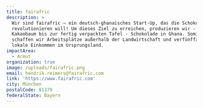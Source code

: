 ```yaml
---
title: fairafric
description: >
  Wir sind fairafric – ein deutsch-ghanaisches Start-Up, das die Schokoladenwelt
  revolutionieren will! Um dieses Ziel zu erreichen, produzieren wir - vom
  Kakaobaum bis zur fertig verpackten Tafel - Schokolade in Ghana. Somit
  schaffen wir Arbeitsplätze außerhalb der Landwirtschaft und verfünffachen das
  lokale Einkommen im Ursprungsland.
impactArea:
  - Armut
organization: true
image: /uploads/fairafric.png
email: hendrik.reimers@fairafric.com
link: 'https://www.fairafric.com'
city: München
postalCode: 81379
federalState: Bayern
---
```


